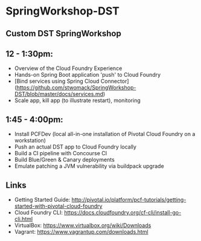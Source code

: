 # SpringWorkshop-DST
## Custom DST SpringWorkshop

## 12 - 1:30pm:
- Overview of the Cloud Foundry Experience
- Hands-on Spring Boot application 'push' to Cloud Foundry
- [Bind services using Spring Cloud Connector] (https://github.com/stwomack/SpringWorkshop-DST/blob/master/docs/services.md)
- Scale app, kill app (to illustrate restart), monitoring

## 1:45 - 4:00pm:
- Install PCFDev (local all-in-one installation of Pivotal Cloud Foundry on a workstation)
- Push an actual DST app to Cloud Foundry locally
- Build a CI pipeline with Concourse CI
- Build Blue/Green & Canary deployments
- Emulate patching a JVM vulnerability via buildpack upgrade

## Links
- Getting Started Guide: http://pivotal.io/platform/pcf-tutorials/getting-started-with-pivotal-cloud-foundry 
- Cloud Foundry CLI: https://docs.cloudfoundry.org/cf-cli/install-go-cli.html
- VirtualBox: https://www.virtualbox.org/wiki/Downloads
- Vagrant: https://www.vagrantup.com/downloads.html
